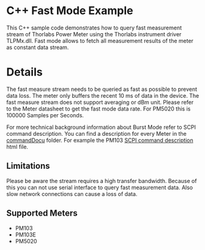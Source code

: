 # C++ Fast Mode Example
This C++ sample code demonstrates how to query fast measurement stream of Thorlabs Power Meter using the
Thorlabs instrument driver TLPMx.dll. Fast mode allows to fetch all measurement results of the meter as constant data stream. 

# Details 

The fast measure stream needs to be queried as fast as possible to prevent data loss. The meter 
only buffers the recent 10 ms of data in the device. The fast measure stream does not support 
averaging or dBm unit. Please refer to the Meter datasheet to get the fast mode data rate. 
For PM5020 this is 100000 Samples per Seconds. 

For more technical background information about Burst Mode refer to SCPI command description. You can find a description for every Meter in the  [commandDocu](../../../../Python/Thorlabs%20PMxxx%20Power%20Meters/scpi/commandDocu) folder. For example the PM103 [SCPI command description](https://htmlpreview.github.io/?https://github.com/Selanarixx/Light_Analysis_Examples/blob/develop/Python/Thorlabs%20PMxxx%20Power%20Meters/scpi/commandDocu/pm103.html) html file.


## Limitations
Please be aware the stream requires a high transfer bandwidth. Because of this you can not use 
serial interface to query fast measurement data. Also slow network connections can cause a 
loss of data. 

## Supported Meters
- PM103
- PM103E
- PM5020
